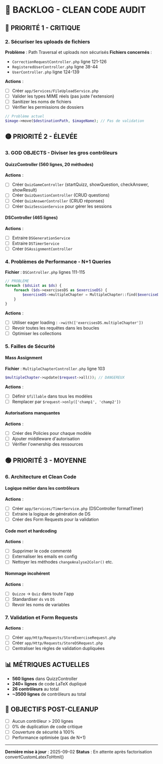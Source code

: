 # 🚨 BACKLOG - CLEAN CODE AUDIT

## 🔴 **PRIORITÉ 1 - CRITIQUE**

### 2. **Sécuriser les uploads de fichiers**
**Problème** : Path Traversal et uploads non sécurisés
**Fichiers concernés** :
- `CorrectionRequestController.php` ligne 121-126
- `RegisteredUserController.php` ligne 38-44
- `UserController.php` ligne 124-139

**Actions** :
- [ ] Créer `app/Services/FileUploadService.php`
- [ ] Valider les types MIME réels (pas juste l'extension)
- [ ] Sanitizer les noms de fichiers
- [ ] Vérifier les permissions de dossiers

```php
// Problème actuel
$image->move($destinationPath, $imageName); // Pas de validation
```

## 🟡 **PRIORITÉ 2 - ÉLEVÉE**

### 3. **GOD OBJECTS - Diviser les gros contrôleurs**

#### QuizzController (560 lignes, 20 méthodes)
**Actions** :
- [ ] Créer `QuizGameController` (startQuizz, showQuestion, checkAnswer, showResult)
- [ ] Créer `QuizQuestionController` (CRUD questions)
- [ ] Créer `QuizAnswerController` (CRUD réponses)
- [ ] Créer `QuizSessionService` pour gérer les sessions

#### DSController (465 lignes)
**Actions** :
- [ ] Extraire `DSGenerationService`
- [ ] Extraire `DSTimerService` 
- [ ] Créer `DSAssignmentController`

### 4. **Problèmes de Performance - N+1 Queries**

**Fichier** : `DSController.php` lignes 111-115
```php
// PROBLÈME
foreach ($dsList as $ds) {
    foreach ($ds->exercisesDS as $exerciseDS) {
        $exerciseDS->multipleChapter = MultipleChapter::find($exerciseDS->multiple_chapter_id);
    }
}
```

**Actions** :
- [ ] Utiliser eager loading : `->with(['exercisesDS.multipleChapter'])`
- [ ] Revoir toutes les requêtes dans les boucles
- [ ] Optimiser les collections

### 5. **Failles de Sécurité**

#### Mass Assignment
**Fichier** : `MultipleChapterController.php` ligne 103
```php
$multipleChapter->update($request->all()); // DANGEREUX
```

**Actions** :
- [ ] Définir `$fillable` dans tous les modèles
- [ ] Remplacer par `$request->only(['champ1', 'champ2'])`

#### Autorisations manquantes
**Actions** :
- [ ] Créer des Policies pour chaque modèle
- [ ] Ajouter middleware d'autorisation
- [ ] Vérifier l'ownership des ressources

## 🟢 **PRIORITÉ 3 - MOYENNE**

### 6. **Architecture et Clean Code**

#### Logique métier dans les contrôleurs
**Actions** :
- [ ] Créer `app/Services/TimerService.php` (DSController formatTimer)
- [ ] Extraire la logique de génération de DS
- [ ] Créer des Form Requests pour la validation

#### Code mort et hardcoding
**Actions** :
- [ ] Supprimer le code commenté
- [ ] Externaliser les emails en config
- [ ] Nettoyer les méthodes `changeAnalyse2Color()` etc.

#### Nommage incohérent
**Actions** :
- [ ] `Quizze` → `Quiz` dans toute l'app
- [ ] Standardiser `ds` vs `DS`
- [ ] Revoir les noms de variables

### 7. **Validation et Form Requests**

**Actions** :
- [ ] Créer `app/Http/Requests/StoreExerciseRequest.php`
- [ ] Créer `app/Http/Requests/StoreDSRequest.php`
- [ ] Centraliser les règles de validation dupliquées

## 📊 **MÉTRIQUES ACTUELLES**
- **560 lignes** dans QuizzController
- **240+ lignes** de code LaTeX dupliqué
- **26 contrôleurs** au total
- **~3500 lignes** de contrôleurs au total

## 🎯 **OBJECTIFS POST-CLEANUP**
- [ ] Aucun contrôleur > 200 lignes
- [ ] 0% de duplication de code critique
- [ ] Couverture de sécurité à 100%
- [ ] Performance optimisée (pas de N+1)

---
**Dernière mise à jour** : 2025-09-02
**Status** : En attente après factorisation convertCustomLatexToHtml()
